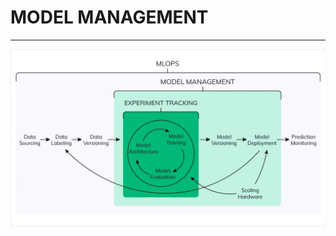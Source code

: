 # MODEL MANAGEMENT
---

![MODEL MANAGEMENT](https://raw.githubusercontent.com/surawut-jirasaktavee/course-mlops-zoomcamp/main/local-host/02-experiment-tracking/images/MLOps_cycle.webp)
